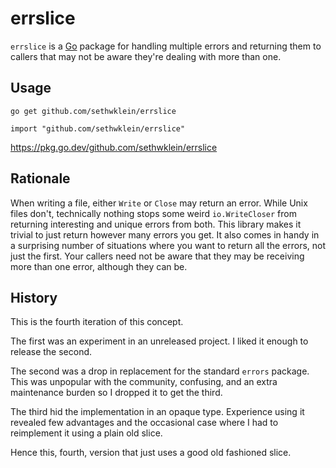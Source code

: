 # errslice

`errslice` is a [Go](https://golang.org/) package for handling multiple
errors and returning them to callers that may not be aware they're dealing
with more than one.

## Usage

`go get github.com/sethwklein/errslice`

`import "github.com/sethwklein/errslice"`

https://pkg.go.dev/github.com/sethwklein/errslice

## Rationale

When writing a file, either `Write` or `Close` may return an error. While
Unix files don't, technically nothing stops some weird `io.WriteCloser`
from returning interesting and unique errors from both. This library makes
it trivial to just return however many errors you get. It also comes in
handy in a surprising number of situations where you want to return all
the errors, not just the first. Your callers need not be aware that they
may be receiving more than one error, although they can be.

## History

This is the fourth iteration of this concept.

The first was an experiment in an unreleased project. I liked it enough to
release the second.

The second was a drop in replacement for the standard `errors` package. This
was unpopular with the community, confusing, and an extra maintenance burden
so I dropped it to get the third.

The third hid the implementation in an opaque type. Experience using it
revealed few advantages and the occasional case where I had to reimplement
it using a plain old slice.

Hence this, fourth, version that just uses a good old fashioned slice.
